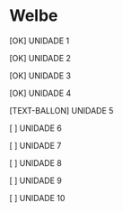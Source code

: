 Welbe
=====

[OK] UNIDADE 1

[OK] UNIDADE 2

[OK] UNIDADE 3

[OK] UNIDADE 4

[TEXT-BALLON] UNIDADE 5

[  ] UNIDADE 6

[  ] UNIDADE 7

[  ] UNIDADE 8

[  ] UNIDADE 9

[  ] UNIDADE 10
